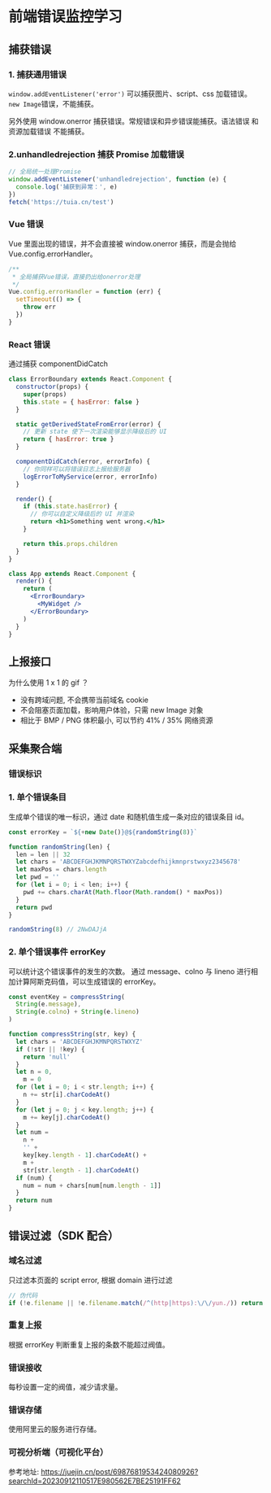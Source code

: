 # 前端错误监控学习

## 捕获错误

### 1. 捕获通用错误

`window.addEventListener('error')` 可以捕获图片、script、css 加载错误。
`new Image`错误，不能捕获。

另外使用 window.onerror 捕获错误。常规错误和异步错误能捕获。语法错误 和 资源加载错误 不能捕获。

### 2.unhandledrejection 捕获 Promise 加载错误

```js
// 全局统一处理Promise
window.addEventListener('unhandledrejection', function (e) {
  console.log('捕获到异常：', e)
})
fetch('https://tuia.cn/test')
```

### Vue 错误

Vue 里面出现的错误，并不会直接被 window.onerror 捕获，而是会抛给 Vue.config.errorHandler。

```js
/**
 * 全局捕获Vue错误，直接扔出给onerror处理
 */
Vue.config.errorHandler = function (err) {
  setTimeout(() => {
    throw err
  })
}
```

### React 错误

通过捕获 componentDidCatch

```jsx
class ErrorBoundary extends React.Component {
  constructor(props) {
    super(props)
    this.state = { hasError: false }
  }

  static getDerivedStateFromError(error) {
    // 更新 state 使下一次渲染能够显示降级后的 UI
    return { hasError: true }
  }

  componentDidCatch(error, errorInfo) {
    // 你同样可以将错误日志上报给服务器
    logErrorToMyService(error, errorInfo)
  }

  render() {
    if (this.state.hasError) {
      // 你可以自定义降级后的 UI 并渲染
      return <h1>Something went wrong.</h1>
    }

    return this.props.children
  }
}

class App extends React.Component {
  render() {
    return (
      <ErrorBoundary>
        <MyWidget />
      </ErrorBoundary>
    )
  }
}
```

## 上报接口

为什么使用 1 x 1 的 gif ？

- 没有跨域问题, 不会携带当前域名 cookie
- 不会阻塞页面加载，影响用户体验，只需 new Image 对象
- 相比于 BMP / PNG 体积最小, 可以节约 41% / 35% 网络资源

## 采集聚合端

### 错误标识

### 1. 单个错误条目

生成单个错误的唯一标识，通过 date 和随机值生成一条对应的错误条目 id。

```js
const errorKey = `${+new Date()}@${randomString(8)}`

function randomString(len) {
  len = len || 32
  let chars = 'ABCDEFGHJKMNPQRSTWXYZabcdefhijkmnprstwxyz2345678'
  let maxPos = chars.length
  let pwd = ''
  for (let i = 0; i < len; i++) {
    pwd += chars.charAt(Math.floor(Math.random() * maxPos))
  }
  return pwd
}

randomString(8) // 2NwDAJjA
```

### 2. 单个错误事件 errorKey

可以统计这个错误事件的发生的次数。
通过 message、colno 与 lineno 进行相加计算阿斯克码值，可以生成错误的 errorKey。

```js
const eventKey = compressString(
  String(e.message),
  String(e.colno) + String(e.lineno)
)

function compressString(str, key) {
  let chars = 'ABCDEFGHJKMNPQRSTWXYZ'
  if (!str || !key) {
    return 'null'
  }
  let n = 0,
    m = 0
  for (let i = 0; i < str.length; i++) {
    n += str[i].charCodeAt()
  }
  for (let j = 0; j < key.length; j++) {
    m += key[j].charCodeAt()
  }
  let num =
    n +
    '' +
    key[key.length - 1].charCodeAt() +
    m +
    str[str.length - 1].charCodeAt()
  if (num) {
    num = num + chars[num[num.length - 1]]
  }
  return num
}
```

## 错误过滤（SDK 配合）

### 域名过滤

只过滤本页面的 script error, 根据 domain 进行过滤

```js
// 伪代码
if (!e.filename || !e.filename.match(/^(http|https):\/\/yun./)) return true
```

### 重复上报

根据 errorKey 判断重复上报的条数不能超过阀值。

### 错误接收

每秒设置一定的阀值，减少请求量。

### 错误存储

使用阿里云的服务进行存储。

### 可视分析端（可视化平台）

参考地址:
https://juejin.cn/post/6987681953424080926?searchId=20230912110517E980562E7BE25191FF62
